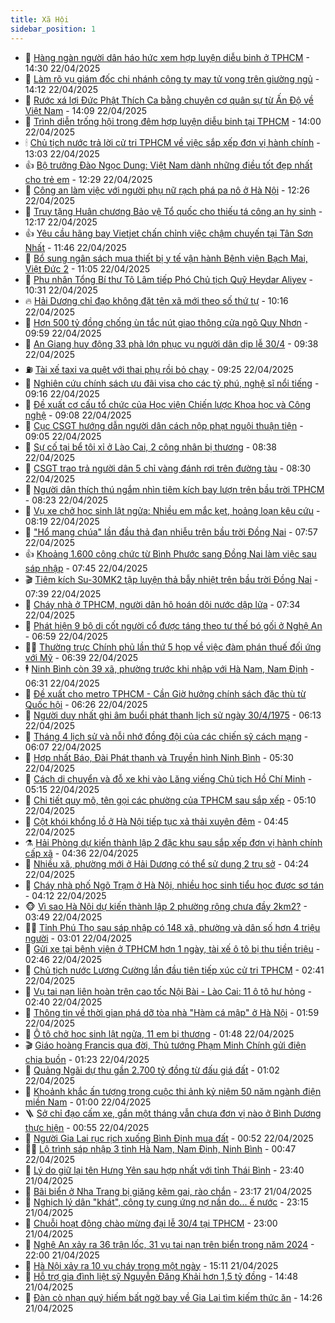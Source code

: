 ```yaml
---
title: Xã Hội
sidebar_position: 1
---
```


<!-- dantri-xa-hoi:START -->
- 🫣 [Hàng ngàn người dân háo hức xem hợp luyện diễu binh ở TPHCM](https://dantri.com.vn/xa-hoi/hang-ngan-nguoi-dan-hao-huc-xem-hop-luyen-dieu-binh-o-tphcm-20250422212918666.htm) - 14:30 22/04/2025
- 💼 [Làm rõ vụ giám đốc chi nhánh công ty may tử vong trên giường ngủ](https://dantri.com.vn/xa-hoi/lam-ro-vu-giam-doc-chi-nhanh-cong-ty-may-tu-vong-tren-giuong-ngu-20250422202140952.htm) - 14:12 22/04/2025
- 🎊 [Rước xá lợi Đức Phật Thích Ca bằng chuyên cơ quân sự từ Ấn Độ về Việt Nam](https://dantri.com.vn/xa-hoi/ruoc-xa-loi-duc-phat-thich-ca-bang-chuyen-co-quan-su-tu-an-do-ve-viet-nam-20250422200141422.htm) - 14:09 22/04/2025
- 🙉 [Trình diễn trống hội trong đêm hợp luyện diễu binh tại TPHCM](https://dantri.com.vn/xa-hoi/trinh-dien-trong-hoi-trong-dem-hop-luyen-dieu-binh-tai-tphcm-20250422205231402.htm) - 14:00 22/04/2025
- 🕯 [Chủ tịch nước trả lời cử tri TPHCM về việc sắp xếp đơn vị hành chính](https://dantri.com.vn/xa-hoi/chu-tich-nuoc-tra-loi-cu-tri-tphcm-ve-viec-sap-xep-don-vi-hanh-chinh-20250422195902961.htm) - 13:03 22/04/2025
- 👍 [Bộ trưởng Đào Ngọc Dung: Việt Nam dành những điều tốt đẹp nhất cho trẻ em](https://dantri.com.vn/xa-hoi/bo-truong-dao-ngoc-dung-viet-nam-danh-nhung-dieu-tot-dep-nhat-cho-tre-em-20250422180238896.htm) - 12:29 22/04/2025
- 🤖 [Công an làm việc với người phụ nữ rạch phá pa nô ở Hà Nội](https://dantri.com.vn/xa-hoi/cong-an-lam-viec-voi-nguoi-phu-nu-rach-pha-pa-no-o-ha-noi-20250422183805936.htm) - 12:26 22/04/2025
- 🙉 [Truy tặng Huân chương Bảo vệ Tổ quốc cho thiếu tá công an hy sinh](https://dantri.com.vn/xa-hoi/truy-tang-huan-chuong-bao-ve-to-quoc-cho-thieu-ta-cong-an-hy-sinh-20250422185248294.htm) - 12:17 22/04/2025
- 👍 [Yêu cầu hãng bay Vietjet chấn chỉnh việc chậm chuyến tại Tân Sơn Nhất](https://dantri.com.vn/xa-hoi/yeu-cau-hang-bay-vietjet-chan-chinh-viec-cham-chuyen-tai-tan-son-nhat-20250422181819428.htm) - 11:46 22/04/2025
- 🗽 [Bổ sung ngân sách mua thiết bị y tế vận hành Bệnh viện Bạch Mai, Việt Đức 2](https://dantri.com.vn/xa-hoi/bo-sung-ngan-sach-mua-thiet-bi-y-te-van-hanh-benh-vien-bach-mai-viet-duc-2-20250422175033179.htm) - 11:05 22/04/2025
- 🗽 [Phu nhân Tổng Bí thư Tô Lâm tiếp Phó Chủ tịch Quỹ Heydar Aliyev](https://dantri.com.vn/xa-hoi/phu-nhan-tong-bi-thu-to-lam-tiep-pho-chu-tich-quy-heydar-aliyev-20250422172059353.htm) - 10:31 22/04/2025
- 🔥 [Hải Dương chỉ đạo không đặt tên xã mới theo số thứ tự](https://dantri.com.vn/xa-hoi/hai-duong-chi-dao-khong-dat-ten-xa-moi-theo-so-thu-tu-20250422170225137.htm) - 10:16 22/04/2025
- 🦒 [Hơn 500 tỷ đồng chống ùn tắc nút giao thông cửa ngõ Quy Nhơn](https://dantri.com.vn/xa-hoi/hon-500-ty-dong-chong-un-tac-nut-giao-thong-cua-ngo-quy-nhon-20250422141923852.htm) - 09:59 22/04/2025
- 🧐 [An Giang huy động 33 phà lớn phục vụ người dân dịp lễ 30/4](https://dantri.com.vn/xa-hoi/an-giang-huy-dong-33-pha-lon-phuc-vu-nguoi-dan-dip-le-304-20250422132214284.htm) - 09:38 22/04/2025
- ⛽️ [Tài xế taxi va quệt với thai phụ rồi bỏ chạy](https://dantri.com.vn/xa-hoi/tai-xe-taxi-va-quet-voi-thai-phu-roi-bo-chay-20250422161027779.htm) - 09:25 22/04/2025
- 🚀 [Nghiên cứu chính sách ưu đãi visa cho các tỷ phú, nghệ sĩ nổi tiếng](https://dantri.com.vn/xa-hoi/nghien-cuu-chinh-sach-uu-dai-visa-cho-cac-ty-phu-nghe-si-noi-tieng-20250422160632733.htm) - 09:16 22/04/2025
- 🦒 [Đề xuất cơ cấu tổ chức của Học viện Chiến lược Khoa học và Công nghệ](https://dantri.com.vn/xa-hoi/de-xuat-co-cau-to-chuc-cua-hoc-vien-chien-luoc-khoa-hoc-va-cong-nghe-20250422155103774.htm) - 09:08 22/04/2025
- 🦅 [Cục CSGT hướng dẫn người dân cách nộp phạt nguội thuận tiện](https://dantri.com.vn/xa-hoi/cuc-csgt-huong-dan-nguoi-dan-cach-nop-phat-nguoi-thuan-tien-20250422154543428.htm) - 09:05 22/04/2025
- 🚀 [Sự cố tại bể tôi xỉ ở Lào Cai, 2 công nhân bị thương](https://dantri.com.vn/xa-hoi/su-co-tai-be-toi-xi-o-lao-cai-2-cong-nhan-bi-thuong-20250422152433904.htm) - 08:38 22/04/2025
- 🦅 [CSGT trao trả người dân 5 chỉ vàng đánh rơi trên đường tàu](https://dantri.com.vn/xa-hoi/csgt-trao-tra-nguoi-dan-5-chi-vang-danh-roi-tren-duong-tau-20250422145831350.htm) - 08:30 22/04/2025
- 🤠 [Người dân thích thú ngắm nhìn tiêm kích bay lượn trên bầu trời TPHCM](https://dantri.com.vn/xa-hoi/nguoi-dan-thich-thu-ngam-nhin-tiem-kich-bay-luon-tren-bau-troi-tphcm-20250422134734547.htm) - 08:23 22/04/2025
- 💄 [Vụ xe chở học sinh lật ngửa: Nhiều em mắc kẹt, hoảng loạn kêu cứu](https://dantri.com.vn/xa-hoi/vu-xe-cho-hoc-sinh-lat-ngua-nhieu-em-mac-ket-hoang-loan-keu-cuu-20250422105957472.htm) - 08:19 22/04/2025
- 🥷 [&quot;Hổ mang chúa&quot; lần đầu thả đạn nhiễu trên bầu trời Đồng Nai](https://dantri.com.vn/xa-hoi/ho-mang-chua-lan-dau-tha-dan-nhieu-tren-bau-troi-dong-nai-20250422115203635.htm) - 07:57 22/04/2025
- 👍 [Khoảng 1.600 công chức từ Bình Phước sang Đồng Nai làm việc sau sáp nhập](https://dantri.com.vn/xa-hoi/khoang-1600-cong-chuc-tu-binh-phuoc-sang-dong-nai-lam-viec-sau-sap-nhap-20250422143308056.htm) - 07:45 22/04/2025
- 🎬 [Tiêm kích Su-30MK2 tập luyện thả bẫy nhiệt trên bầu trời Đồng Nai](https://dantri.com.vn/xa-hoi/tiem-kich-su-30mk2-tap-luyen-tha-bay-nhiet-tren-bau-troi-dong-nai-20250422134607037.htm) - 07:39 22/04/2025
- 🦒 [Cháy nhà ở TPHCM, người dân hô hoán dội nước dập lửa](https://dantri.com.vn/xa-hoi/chay-nha-o-tphcm-nguoi-dan-ho-hoan-doi-nuoc-dap-lua-20250422142438369.htm) - 07:34 22/04/2025
- 🌊 [Phát hiện 9 bộ di cốt người cổ được táng theo tư thế bó gối ở Nghệ An](https://dantri.com.vn/xa-hoi/phat-hien-9-bo-di-cot-nguoi-co-duoc-tang-theo-tu-the-bo-goi-o-nghe-an-20250422111321248.htm) - 06:59 22/04/2025
- 🧑‍💻 [Thường trực Chính phủ lần thứ 5 họp về việc đàm phán thuế đối ứng với Mỹ](https://dantri.com.vn/xa-hoi/thuong-truc-chinh-phu-lan-thu-5-hop-ve-viec-dam-phan-thue-doi-ung-voi-my-20250422133609635.htm) - 06:39 22/04/2025
- 🕴 [Ninh Bình còn 39 xã, phường trước khi nhập với Hà Nam, Nam Định](https://dantri.com.vn/xa-hoi/ninh-binh-con-39-xa-phuong-truoc-khi-nhap-voi-ha-nam-nam-dinh-20250422121933496.htm) - 06:31 22/04/2025
- 🤔 [Đề xuất cho metro TPHCM - Cần Giờ hưởng chính sách đặc thù từ Quốc hội](https://dantri.com.vn/xa-hoi/de-xuat-cho-metro-tphcm-can-gio-huong-chinh-sach-dac-thu-tu-quoc-hoi-20250422104530513.htm) - 06:26 22/04/2025
- 💄 [Người duy nhất ghi âm buổi phát thanh lịch sử ngày 30/4/1975](https://dantri.com.vn/xa-hoi/nguoi-duy-nhat-ghi-am-buoi-phat-thanh-lich-su-ngay-3041975-20250408095957703.htm) - 06:13 22/04/2025
- 🧠 [Tháng 4 lịch sử và nỗi nhớ đồng đội của các chiến sỹ cách mạng](https://dantri.com.vn/xa-hoi/thang-4-lich-su-va-noi-nho-dong-doi-cua-cac-chien-sy-cach-mang-20250421185231337.htm) - 06:07 22/04/2025
- 🦣 [Hợp nhất Báo, Đài Phát thanh và Truyền hình Ninh Bình](https://dantri.com.vn/xa-hoi/hop-nhat-bao-dai-phat-thanh-va-truyen-hinh-ninh-binh-20250422115536674.htm) - 05:30 22/04/2025
- 💫 [Cách di chuyển và đỗ xe khi vào Lăng viếng Chủ tịch Hồ Chí Minh](https://dantri.com.vn/xa-hoi/cach-di-chuyen-va-do-xe-khi-vao-lang-vieng-chu-tich-ho-chi-minh-20250422121006332.htm) - 05:15 22/04/2025
- 🚀 [Chi tiết quy mô, tên gọi các phường của TPHCM sau sắp xếp](https://dantri.com.vn/xa-hoi/chi-tiet-quy-mo-ten-goi-cac-phuong-cua-tphcm-sau-sap-xep-20250421162248931.htm) - 05:10 22/04/2025
- 🤔 [Cột khói khổng lồ ở Hà Nội tiếp tục xả thải xuyên đêm](https://dantri.com.vn/xa-hoi/cot-khoi-khong-lo-o-ha-noi-tiep-tuc-xa-thai-xuyen-dem-20250422114137710.htm) - 04:45 22/04/2025
- ⚗️ [Hải Phòng dự kiến thành lập 2 đặc khu sau sắp xếp đơn vị hành chính cấp xã](https://dantri.com.vn/xa-hoi/hai-phong-du-kien-thanh-lap-2-dac-khu-sau-sap-xep-don-vi-hanh-chinh-cap-xa-20250422112211210.htm) - 04:36 22/04/2025
- 🫶 [Nhiều xã, phường mới ở Hải Dương có thể sử dụng 2 trụ sở](https://dantri.com.vn/xa-hoi/nhieu-xa-phuong-moi-o-hai-duong-co-the-su-dung-2-tru-so-20250422110054156.htm) - 04:24 22/04/2025
- 🌮 [Cháy nhà phố Ngõ Trạm ở Hà Nội, nhiều học sinh tiểu học được sơ tán](https://dantri.com.vn/xa-hoi/chay-nha-pho-ngo-tram-o-ha-noi-nhieu-hoc-sinh-tieu-hoc-duoc-so-tan-20250422110516607.htm) - 04:12 22/04/2025
- 🐵 [Vì sao Hà Nội dự kiến thành lập 2 phường rộng chưa đầy 2km2?](https://dantri.com.vn/xa-hoi/vi-sao-ha-noi-du-kien-thanh-lap-2-phuong-rong-chua-day-2km2-20250422082745231.htm) - 03:49 22/04/2025
- 🧑‍🏫 [Tỉnh Phú Thọ sau sáp nhập có 148 xã, phường và dân số hơn 4 triệu người](https://dantri.com.vn/xa-hoi/tinh-phu-tho-sau-sap-nhap-co-148-xa-phuong-va-dan-so-hon-4-trieu-nguoi-20250422091721286.htm) - 03:01 22/04/2025
- 💫 [Gửi xe tại bệnh viện ở TPHCM hơn 1 ngày, tài xế ô tô bị thu tiền triệu](https://dantri.com.vn/xa-hoi/gui-xe-tai-benh-vien-o-tphcm-hon-1-ngay-tai-xe-o-to-bi-thu-tien-trieu-20250421150245202.htm) - 02:46 22/04/2025
- 🦩 [Chủ tịch nước Lương Cường lần đầu tiên tiếp xúc cử tri TPHCM](https://dantri.com.vn/xa-hoi/chu-tich-nuoc-luong-cuong-lan-dau-tien-tiep-xuc-cu-tri-tphcm-20250422092737600.htm) - 02:41 22/04/2025
- 🦄 [Vụ tai nạn liên hoàn trên cao tốc Nội Bài - Lào Cai: 11 ô tô hư hỏng](https://dantri.com.vn/xa-hoi/vu-tai-nan-lien-hoan-tren-cao-toc-noi-bai-lao-cai-11-o-to-hu-hong-20250422092229789.htm) - 02:40 22/04/2025
- 💂 [Thông tin về thời gian phá dỡ tòa nhà &quot;Hàm cá mập&quot; ở Hà Nội](https://dantri.com.vn/xa-hoi/thong-tin-ve-thoi-gian-pha-do-toa-nha-ham-ca-map-o-ha-noi-20250422084710117.htm) - 01:59 22/04/2025
- 💄 [Ô tô chở học sinh lật ngửa, 11 em bị thương](https://dantri.com.vn/xa-hoi/o-to-cho-hoc-sinh-lat-ngua-11-em-bi-thuong-20250422082847022.htm) - 01:48 22/04/2025
- 🎬 [Giáo hoàng Francis qua đời, Thủ tướng Phạm Minh Chính gửi điện chia buồn](https://dantri.com.vn/xa-hoi/giao-hoang-francis-qua-doi-thu-tuong-pham-minh-chinh-gui-dien-chia-buon-20250422081313650.htm) - 01:23 22/04/2025
- 👀 [Quảng Ngãi dự thu gần 2.700 tỷ đồng từ đấu giá đất](https://dantri.com.vn/xa-hoi/quang-ngai-du-thu-gan-2700-ty-dong-tu-dau-gia-dat-20250422075107211.htm) - 01:02 22/04/2025
- 💃 [Khoảnh khắc ấn tượng trong cuộc thi ảnh kỷ niệm 50 năm ngành điện miền Nam](https://dantri.com.vn/xa-hoi/khoanh-khac-an-tuong-trong-cuoc-thi-anh-ky-niem-50-nam-nganh-dien-mien-nam-20250421211831194.htm) - 01:00 22/04/2025
- 🪜 [Sở chỉ đạo cấm xe, gần một tháng vẫn chưa đơn vị nào ở Bình Dương thực hiện](https://dantri.com.vn/xa-hoi/so-chi-dao-cam-xe-gan-mot-thang-van-chua-don-vi-nao-o-binh-duong-thuc-hien-20250420121118440.htm) - 00:55 22/04/2025
- 📝 [Người Gia Lai rục rịch xuống Bình Định mua đất](https://dantri.com.vn/xa-hoi/nguoi-gia-lai-ruc-rich-xuong-binh-dinh-mua-dat-20250422061606977.htm) - 00:52 22/04/2025
- 🧑‍💻 [Lộ trình sáp nhập 3 tỉnh Hà Nam, Nam Định, Ninh Bình](https://dantri.com.vn/xa-hoi/lo-trinh-sap-nhap-3-tinh-ha-nam-nam-dinh-ninh-binh-20250422073829328.htm) - 00:47 22/04/2025
- 👺 [Lý do giữ lại tên Hưng Yên sau hợp nhất với tỉnh Thái Bình](https://dantri.com.vn/xa-hoi/ly-do-giu-lai-ten-hung-yen-sau-hop-nhat-voi-tinh-thai-binh-20250421232246944.htm) - 23:40 21/04/2025
- 🌮 [Bãi biển ở Nha Trang bị giăng kẽm gai, rào chắn](https://dantri.com.vn/xa-hoi/bai-bien-o-nha-trang-bi-giang-kem-gai-rao-chan-20250421233923981.htm) - 23:17 21/04/2025
- 🤭 [Nghịch lý dân &quot;khát&quot;, công ty cung ứng nợ nần do... ế nước](https://dantri.com.vn/xa-hoi/nghich-ly-dan-khat-cong-ty-cung-ung-no-nan-do-e-nuoc-20250421104623514.htm) - 23:15 21/04/2025
- 💪 [Chuỗi hoạt động chào mừng đại lễ 30/4 tại TPHCM](https://dantri.com.vn/xa-hoi/chuoi-hoat-dong-chao-mung-dai-le-304-tai-tphcm-20250420223454917.htm) - 23:00 21/04/2025
- 🧰 [Nghệ An xảy ra 36 trận lốc, 31 vụ tai nạn trên biển trong năm 2024](https://dantri.com.vn/xa-hoi/nghe-an-xay-ra-36-tran-loc-31-vu-tai-nan-tren-bien-trong-nam-2024-20250421183522865.htm) - 22:00 21/04/2025
- 🤡 [Hà Nội xảy ra 10 vụ cháy trong một ngày](https://dantri.com.vn/xa-hoi/ha-noi-xay-ra-10-vu-chay-trong-mot-ngay-20250421220639646.htm) - 15:11 21/04/2025
- 🦆 [Hỗ trợ gia đình liệt sỹ Nguyễn Đăng Khải hơn 1,5 tỷ đồng](https://dantri.com.vn/xa-hoi/ho-tro-gia-dinh-liet-sy-nguyen-dang-khai-hon-15-ty-dong-20250421205250755.htm) - 14:48 21/04/2025
- 🦍 [Đàn cò nhạn quý hiếm bất ngờ bay về Gia Lai tìm kiếm thức ăn](https://dantri.com.vn/xa-hoi/dan-co-nhan-quy-hiem-bat-ngo-bay-ve-gia-lai-tim-kiem-thuc-an-20250421194640201.htm) - 14:26 21/04/2025<!-- dantri-xa-hoi:END -->
